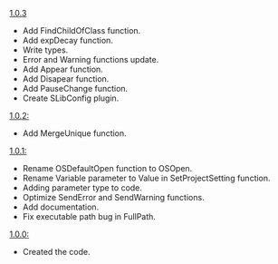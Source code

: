 
[1.0.3](https://github.com/Subject-Team/SLib/releases/tag/1.0.3-B2)
- Add FindChildOfClass function.
- Add expDecay function.
- Write types.
- Error and Warning functions update.
- Add Appear function.
- Add Disapear function.
- Add PauseChange function.
- Create SLibConfig plugin.

[1.0.2:](https://github.com/Subject-Team/SLib/releases/tag/1.0.2-S)
- Add MergeUnique function.

[1.0.1:](https://github.com/Subject-Team/SLib/releases/tag/1.0.1-S)
- Rename OSDefaultOpen function to OSOpen.
- Rename Variable parameter to Value in SetProjectSetting function.
- Adding parameter type to code.
- Optimize SendError and SendWarning functions.
- Add documentation.
- Fix executable path bug in FullPath.

[1.0.0:](https://github.com/Subject-Team/SLib/releases/tag/1.0.0-S)
- Created the code.
